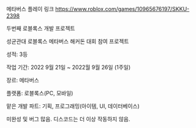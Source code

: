 메타버스 플레이 링크 https://www.roblox.com/games/10965676197/SKKU-2398


두번째 로블록스 개발 프로젝트

성균관대 로블록스 메타버스 해커돈 대회 참여 프로젝트

성적: 3등



작업 기간: 2022 9월 21일 ~ 2022월 9월 26일 (1주일)

장르: 메타버스

플랫폼: 로블록스(PC, 모바일)


맡은 개발 파트: 기획, 프로그래밍(아이템, UI, 데이터베이스)


미완성 및 버그 많음. 디스코드는 더 이상 작동하지 않음.
